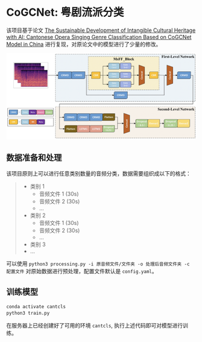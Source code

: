 # CoGCNet: 粤剧流派分类

该项目基于论文 [The Sustainable Development of Intangible Cultural Heritage with AI: Cantonese Opera Singing Genre Classification Based on CoGCNet Model in China](https://www.mdpi.com/2071-1050/14/5/2923) 进行复现，对原论文中的模型进行了少量的修改。

![figure](assets/figure.png)

## 数据准备和处理

该项目原则上可以进行任意类别数量的音频分类，数据需要组织成以下的格式：

> - 类别 1
>   - 音频文件 1 (30s)
>   - 音频文件 2 (30s)
>   - ...
> - 类别 2
>   - 音频文件 1 (30s)
>   - 音频文件 2 (30s)
>   - ...
> - 类别 3
> - ...

可以使用 `python3 processing.py -i 原音频文件/文件夹 -o 处理后音频文件夹 -c 配置文件` 对原始数据进行预处理，配置文件默认是 `config.yaml`。

## 训练模型

```python
conda activate cantcls
python3 train.py
```

在服务器上已经创建好了可用的环境 `cantcls`, 执行上述代码即可对模型进行训练。